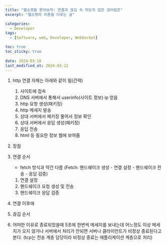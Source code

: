 ```yaml
---
title: "웹소켓을 뜯어보자: 연결과 끊김 속 의도치 않은 끊어짐은"
excerpt: "웹소켓의 이론을 다루는 글"

categories:
  - Developer
tags:
  - [Software, web, Developer, WebSocket]

toc: true
toc_sticky: true
 
date: 2024-03-18
last_modified_at: 2024-03-22
---   
```

1. http 연결 자체는 아래와 같이 됨(간략)
    1. 사이트에 접속
    1. DNS 서버에서 통해서 userinfo(사이트 정보) ip 얻음
    1. http 요청 생성(패키징)
    1. http 메세지 발송
    1. 상대 서버에서 패키징 풀어서 정보 확인
    1. 상대 서버에서 응답 생성(패키징)
    1. 응답 전송
    1. html 등 필요한 정보 웹에 보여줌

1. 장점
1. 연결 순서
    - fetch 방식과 약간 다름 (Fetch: 핸드쉐이크 생성 - 연결 설정 - 핸드쉐이크 전송 - 응답 검증)
    1. 연결 설정
    1. 핸드쉐이크 요청 생성 및 전송
    1. 핸드쉐이크 응답 검증
1. 연결 이후에

1. 끊김 순서
1. 어떠한 이유로 종료되었을때
5초에 한번씩 메세지를 보내는데 어느정도 이상 메세지가 오지 않거나 서버에서 처리가 안되면 서버나 클라이언트가 비정상 종료된다고 본다.
(tcp는 전송 계층 담당이라 비정상 종료는 애플리케이션 계층으로 처리)